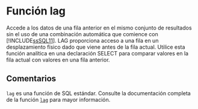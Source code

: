 ﻿---
SidebarGroup: "Funciones de agregación"
Autogenerated: true
---

# Función  lag

Accede a los datos de una fila anterior en el mismo conjunto de resultados sin el uso de una combinación automática que comience con [!INCLUDE[ssSQL11](../../includes/sssql11-md.md)]. LAG proporciona acceso a una fila en un desplazamiento físico dado que viene antes de la fila actual. Utilice esta función analítica en una declaración SELECT para comparar valores en la fila actual con valores en una fila anterior.

## Comentarios 

`lag` es una función de SQL estándar. Consulte la documentación completa de la función [`lag`](https://learn.microsoft.com/es-es/sql/t-sql/functions/lag-transact-sql) para mayor información.
